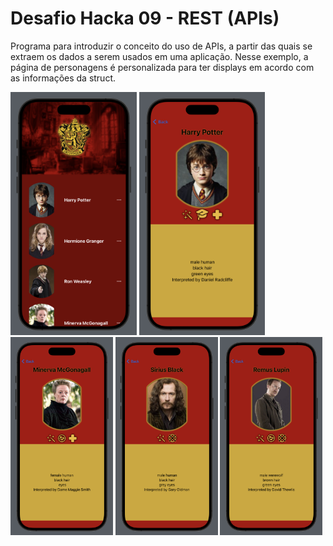 # Desafio Hacka 09 - REST (APIs)

Programa para introduzir o conceito do uso de APIs, a partir das quais se extraem os dados a serem usados em uma aplicação. Nesse exemplo, a página de personagens é personalizada para ter displays em acordo com as informações da struct.

<div>
  <img src="https://github.com/Mateus-Resende-Ottoni/HackaTruck/blob/main/DesafioHacka09/Preview/Preview1.png" width="40%" />
  <img src="https://github.com/Mateus-Resende-Ottoni/HackaTruck/blob/main/DesafioHacka09/Preview/Preview2.png" width="40%" />
</div>

<div>
  <img src="https://github.com/Mateus-Resende-Ottoni/HackaTruck/blob/main/DesafioHacka09/Preview/Preview3.png" width="32.5%" />
  <img src="https://github.com/Mateus-Resende-Ottoni/HackaTruck/blob/main/DesafioHacka09/Preview/Preview4.png" width="32.5%" />
  <img src="https://github.com/Mateus-Resende-Ottoni/HackaTruck/blob/main/DesafioHacka09/Preview/Preview5.png" width="32.5%" />
</div>
